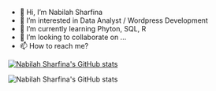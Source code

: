 - 👋 Hi, I’m Nabilah Sharfina
- 👀 I’m interested in Data Analyst / Wordpress Development
- 🌱 I’m currently learning Phyton, SQL, R
- 💞️ I’m looking to collaborate on ...
- 📫 How to reach me?


<!---
NabilahSharfina/NabilahSharfina is a ✨ special ✨ repository because its `README.md` (this file) appears on your GitHub profile.
You can click the Preview link to take a look at your changes.
--->

[![Nabilah Sharfina's GitHub stats](https://NabilahSharfina.vercel.app/api?username=NabilahSharfina)](https://github.com/NabilahSharfina/NabilahSharfina)

![Nabilah Sharfina's GitHub stats](https://NabilahSharfina.vercel.app/api?username=NabilahSharfina&show_icons=true&theme=radical)
